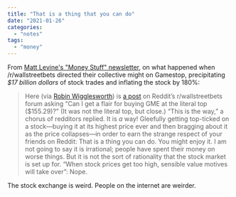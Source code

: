```yaml
---
title: "That is a thing that you can do"
date: "2021-01-26"
categories: 
  - "notes"
tags: 
  - "money"
---
```


From [Matt Levine's "Money Stuff" newsletter](https://www.bloomberg.com/opinion/articles/2021-01-26/will-wallstreetbets-face-sec-scrutiny-after-gamestop-rally), on what happened when /r/wallstreetbets directed their collective might on Gamestop, precipitating _$17 billion dollars_ of stock trades and inflating the stock by 180%:

> Here (via [Robin Wigglesworth](https://link.mail.bloombergbusiness.com/click/22761987.263578/aHR0cHM6Ly90d2l0dGVyLmNvbS9Sb2JpbldpZ2cvc3RhdHVzLzEzNTM3ODM0ODE2NDY2NTc1Mzg/600ff07e6413780742239610B7447144c)) is [a post](https://link.mail.bloombergbusiness.com/click/22761987.263578/aHR0cHM6Ly93d3cucmVkZGl0LmNvbS9yL3dhbGxzdHJlZXRiZXRzL2NvbW1lbnRzL2w0c2czdS9jYW5faV9nZXRfYV9mbGFpcl9mb3JfYnV5aW5nX2dtZV9hdF90aGVfbGl0ZXJhbC9na3FmZ3NwLw/600ff07e6413780742239610Bcc9ac1b3) on Reddit’s r/wallstreetbets forum asking “Can I get a flair for buying GME at the literal top ($155.29)?” (It was not the literal top, but close.) “This is the way,” a chorus of redditors replied. It is _a_ way! Gleefully getting top-ticked on a stock—buying it at its highest price ever and then bragging about it as the price collapses—in order to earn the strange respect of your friends on Reddit: That is a thing you can do. You might enjoy it. I am not going to say it is irrational; people have spent their money on worse things. But it is not the sort of rationality that the stock market is set up for. “When stock prices get too high, sensible value motives will take over”: Nope.

The stock exchange is weird. People on the internet are weirder.

